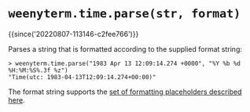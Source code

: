 # `weenyterm.time.parse(str, format)`

{{since('20220807-113146-c2fee766')}}

Parses a string that is formatted according to the supplied format string:

```
> weenyterm.time.parse("1983 Apr 13 12:09:14.274 +0000", "%Y %b %d %H:%M:%S%.3f %z")
"Time(utc: 1983-04-13T12:09:14.274+00:00)"
```

The format string supports the [set of formatting placeholders described here](https://docs.rs/chrono/latest/chrono/format/strftime/index.html).
